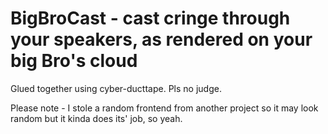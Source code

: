 # BigBroCast - cast cringe through your speakers, as rendered on your big Bro's cloud

Glued together using cyber-ducttape. Pls no judge.

Please note - I stole a random frontend from another project so it may look random but it kinda does its' job, so yeah.